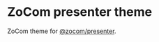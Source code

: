 # ZoCom presenter theme
ZoCom theme for [@zocom/presenter](https://www.npmjs.com/package/@zocom/presenter).